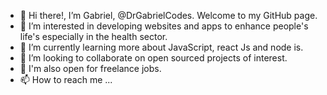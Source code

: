 - 👋 Hi there!, I’m Gabriel, @DrGabrielCodes. Welcome to my GitHub page.
- 👀 I’m interested in developing websites and apps to enhance people's life's especially in the health sector.
- 🌱 I’m currently learning more about JavaScript, react Js and node is.
- 💞️ I’m looking to collaborate on open sourced projects of interest.
- 💯 I'm also open for freelance jobs.
- 📫 How to reach me ...

<!---
DrGabrielCodes/DrGabrielCodes is a ✨ special ✨ repository because its `README.md` (this file) appears on your GitHub profile.
You can click the Preview link to take a look at your changes.
--->
